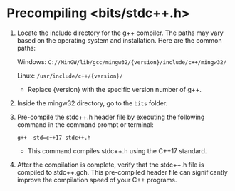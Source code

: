 # Precompiling <bits/stdc++.h>

1. Locate the include directory for the g++ compiler. The paths may vary based on the operating system and installation. Here are the common paths:

   Windows: `C://MinGW/lib/gcc/mingw32/{version}/include/c++/mingw32/`

   Linux: `/usr/include/c++/{version}/`

   - Replace {version} with the specific version number of g++.

2. Inside the mingw32 directory, go to the `bits` folder.
3. Pre-compile the stdc++.h header file by executing the following command in the command prompt or terminal:

   ```shell
   g++ -std=c++17 stdc++.h
   ```

   - This command compiles stdc++.h using the C++17 standard.

4. After the compilation is complete, verify that the stdc++.h file is compiled to stdc++.gch. This pre-compiled header file can significantly improve the compilation speed of your C++ programs.
